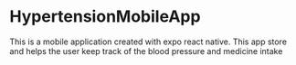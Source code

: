 # HypertensionMobileApp
This is a mobile application created with expo react native. This app store and helps the user keep track of the blood pressure and medicine intake  
